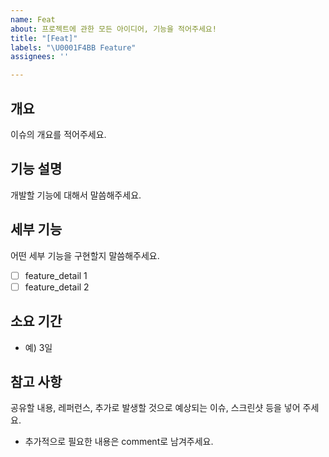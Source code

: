 ```yaml
---
name: Feat
about: 프로젝트에 관한 모든 아이디어, 기능을 적어주세요!
title: "[Feat]"
labels: "\U0001F4BB Feature"
assignees: ''

---
```


## 개요
이슈의 개요를 적어주세요.

## 기능 설명
개발할 기능에 대해서 말씀해주세요.

## 세부 기능
어떤 세부 기능을 구현할지 말씀해주세요.
- [ ] feature_detail 1
- [ ] feature_detail 2

## 소요 기간
- 예) 3일

## 참고 사항
공유할 내용, 레퍼런스, 추가로 발생할 것으로 예상되는 이슈, 스크린샷 등을 넣어 주세요.
- 추가적으로 필요한 내용은 comment로 남겨주세요.